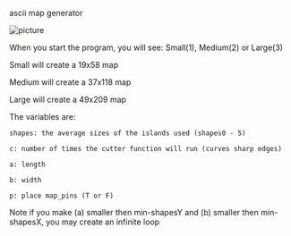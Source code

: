 ascii map generator

![picture](/AMG-medium-example.PNG) 

When you start the program, you will see:
	Small(1), Medium(2) or Large(3)

Small will create a 19x58 map

Medium will create a 37x118 map

Large will create a 49x209 map


The variables are:

	shapes: the average sizes of the islands used (shapes0 - 5)

	c: number of times the cutter function will run (curves sharp edges)

	a: length

	b: width

	p: place map_pins (T or F)

Note if you make (a) smaller then min-shapesY and (b) smaller then min-shapesX, you may create an infinite loop

